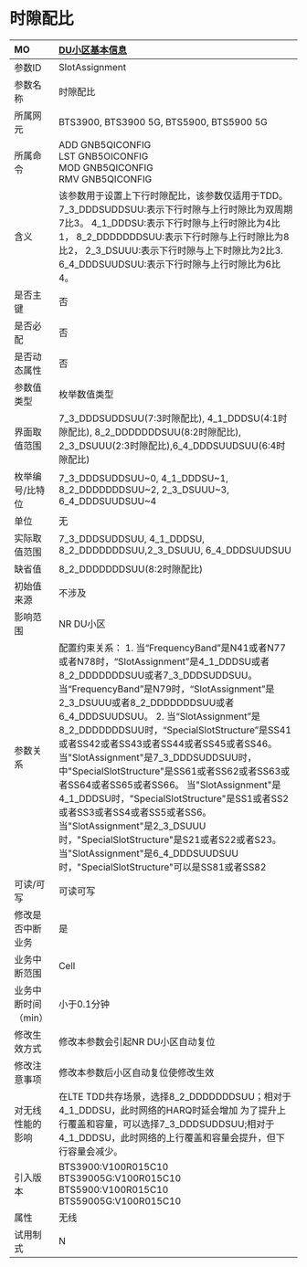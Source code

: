 # 时隙配比<table><thread><tr><th align = "left">MO</th><th align = "left"><a href = "index.html#时隙配比-14">DU小区基本信息</a></td></tr></thread><tbody><tr><td>参数ID</td><td>SlotAssignment</td></tr><tr><td>参数名称</td><td>时隙配比</td></tr><tr><td>所属网元</td><td>BTS3900, BTS3900 5G, BTS5900, BTS5900 5G</td></tr><tr><td>所属命令</td><td>ADD GNB5QICONFIG<br>LST GNB5OICONFIG<br>MOD GNB5QICONFIG<br>RMV GNB5QICONFIG</td></tr><tr><td>含义</td><td>该参数用于设置上下行时隙配比，该参数仅适用于TDD。
7_3_DDDSUDDSUU:表示下行时隙与上行时隙比为双周期7比3。
4_1_DDDSU:表示下行时隙与上行时隙比为4比1，
8_2_DDDDDDDSUU:表示下行时隙与上行时隙比为8比2，
2_3_DSUUU:表示下行时隙与上下时隙比为2比3.
6_4_DDDSUUDSUU:表示下行时隙与上行时隙比为6比4。
</td></tr><tr><td>是否主键</td><td>否</td></tr><tr><td>是否必配</td><td>否</td></tr><tr><td>是否动态属性</td><td>否</td></tr><tr><td>参数值类型</td><td>枚举数值类型</td></tr><tr><td>界面取值范围</td><td>7_3_DDDSUDDSUU(7:3时隙配比),
4_1_DDDSU(4:1时隙配比), 8_2_DDDDDDDSUU(8:2时隙配比),
2_3_DSUUU(2:3时隙配比),6_4_DDDSUUDSUU(6:4时隙配比)</td></tr><tr><td>枚举编号/比特位</td><td>7_3_DDDSUDDSUU~0,
4_1_DDDSU~1, 8_2_DDDDDDDSUU~2,
2_3_DSUUU~3,
6_4_DDDSUUDSUU~4</td></tr><tr><td>单位</td><td>无</td></tr><tr><td>实际取值范围</td><td>7_3_DDDSUDDSUU, 4_1_DDDSU, 8_2_DDDDDDDSUU,2_3_DSUUU,
6_4_DDDSUUDSUU</td></tr><tr><td>缺省值</td><td>8_2_DDDDDDDSUU(8:2时隙配比)</td></tr><tr><td>初始值来源</td><td>不涉及</td></tr><tr><td>影响范围</td><td>NR DU小区</td></tr><tr><td>参数关系</td><td>配置约束关系：
1.
当“FrequencyBand”是N41或者N77或者N78时，“SlotAssignment”是4_1_DDDSU或者8_2_DDDDDDDSUU或者7_3_DDDSUDDSUU。
当“FrequencyBand”是N79时，“SlotAssignment”是2_3_DSUUU或者8_2_DDDDDDDSUU或者6_4_DDDSUUDSUU。
2.
当“SlotAssignment”是8_2_DDDDDDDSUU时，“SpecialSlotStructure”是SS41或者SS42或者SS43或者SS44或者SS45或者SS46。
当"SlotAssignment"是7_3_DDDSUDDSUU时，中"SpecialSlotStructure"是SS61或者SS62或者SS63或者SS64或者SS65或者SS66。
当"SlotAssignment"是4_1_DDDSU时，"SpecialSlotStructure"是SS1或者SS2或者SS3或者SS4或者SS5或者SS6。
当"SlotAssignment"是2_3_DSUUU时，"SpecialSlotStructure"是S21或者S22或者S23。
当"SlotAssignment"是6_4_DDDSUUDSUU时，"SpecialSlotStructure"可以是SS81或者SS82
</td></tr><tr><td>可读/可写</td><td>可读可写</td></tr><tr><td>修改是否中断业务</td><td>是</td></tr><tr><td>业务中断范围</td><td>Cell</td></tr><tr><td>业务中断时间（min）</td><td>小于0.1分钟</td></tr><tr><td>修改生效方式</td><td>修改本参数会引起NR DU小区自动复位</td></tr><tr><td>修改注意事项</td><td>修改本参数后小区自动复位使修改生效</td></tr><tr><td>对无线性能的影响</td><td>在LTE TDD共存场景，选择8_2_DDDDDDDSUU；相对于4_1_DDDSU，此时网络的HARQ时延会增加
为了提升上行覆盖和容量，可以选择7_3_DDDSUDDSUU;相对于4_1_DDDSU，此时网络的上行覆盖和容量会提升，但下行容量会减少。</td></tr><tr><td>引入版本</td><td>BTS3900:V100R015C10<br>BTS39005G:V100R015C10<br>BTS5900:V100R015C10<br>BTS59005G:V100R015C10</td></tr><tr><td>属性</td><td>无线</td></tr><tr><td>试用制式</td><td>N</td></tr></tbody></table>